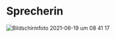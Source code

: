 # Sprecherin

![Bildschirmfoto 2021-06-19 um 08 41 17](https://user-images.githubusercontent.com/70098046/122633693-1f35ce80-d0da-11eb-969d-6e8f03e55b82.jpg)
